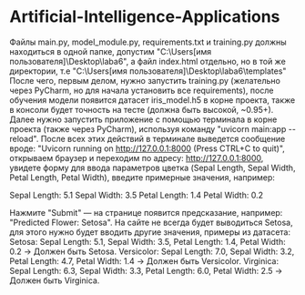 # Artificial-Intelligence-Applications
Файлы main.py, model_module.py, requirements.txt и training.py должны находиться в одной папке, допустим "C:\Users\[имя пользователя]\Desktop\laba6\", а файл index.html отдельно, но в той же директории, т.е "C:\Users\[имя пользователя]\Desktop\laba6\templates\"
После чего, первым делом, нужно запустить training.py (желательно через PyCharm, но для начала установить все requirements), после обучения модели появится датасет iris_model.h5 в корне проекта, также в консоли будет точность на тесте (должна быть высокой, ~0.95+). 
Далее нужно запустить приложение с помощью терминала в корне проекта (также через PyCharm), используя команду "uvicorn main:app --reload". 
После всех этих действий в терминале выведется сообщение вроде: "Uvicorn running on http://127.0.0.1:8000 (Press CTRL+C to quit)", открываем браузер и переходим по адресу: http://127.0.0.1:8000, увидете форму для ввода параметров цветка (Sepal Length, Sepal Width, Petal Length, Petal Width), введите примерные значения, например:

Sepal Length: 5.1
Sepal Width: 3.5
Petal Length: 1.4
Petal Width: 0.2

Нажмите "Submit" — на странице появится предсказание, например: "Predicted Flower: Setosa". 
На сайте не всегда будет выводиться Setosa, для этого нужно будет вводить другие значения, примеры из датасета:
Setosa: Sepal Length: 5.1, Sepal Width: 3.5, Petal Length: 1.4, Petal Width: 0.2 → Должен быть Setosa.
Versicolor: Sepal Length: 7.0, Sepal Width: 3.2, Petal Length: 4.7, Petal Width: 1.4 → Должен быть Versicolor.
Virginica: Sepal Length: 6.3, Sepal Width: 3.3, Petal Length: 6.0, Petal Width: 2.5 → Должен быть Virginica.
